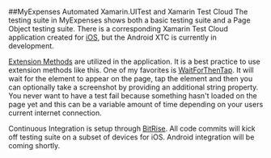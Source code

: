 ##MyExpenses Automated Xamarin.UITest and Xamarin Test Cloud
The testing suite in MyExpenses shows both a basic testing suite and a Page Object testing suite. There is a corresponding Xamarin Test Cloud application created for [iOS](https://testcloud.xamarin.com/app/3eec0344-6bc7-4bc0-a4ec-801aade5063f/), but the Android XTC is currently in development. 

[Extension Methods](https://github.com/michael-watson/MyExpenses/blob/master/UITests/ExtensionMethods.cs) are utilized in the application. It is a best practice to use extension methods like this. One of my favorites is [WaitForThenTap](https://github.com/michael-watson/MyExpenses/blob/master/UITests/ExtensionMethods.cs#L228). It will wait for the element to appear on the page, tap the element and then you can optionally take a screenshot by providing an additional string property. You never want to have a test fail because something hasn't loaded on the page yet and this can be a variable amount of time depending on your users current internet connection. 

Continuous Integration is setup through [BitRise](www.bitrise.io). All code commits will kick off testing suite on a subset of devices for iOS. Android integration will be coming shortly.  